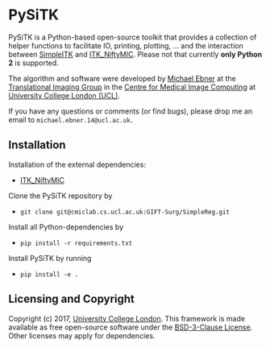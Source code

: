 # PySiTK 

PySiTK is a Python-based open-source toolkit that provides a collection of helper functions to facilitate IO, printing, plotting, ... and the interaction between [SimpleITK][simpleitk] and [ITK_NiftyMIC][itkniftymic].
Please not that currently **only Python 2** is supported.

The algorithm and software were developed by [Michael Ebner][mebner] at the [Translational Imaging Group][tig] in the [Centre for Medical Image Computing][cmic] at [University College London (UCL)][ucl].

If you have any questions or comments (or find bugs), please drop me an email to `michael.ebner.14@ucl.ac.uk`.

## Installation

Installation of the external dependencies:
* [ITK_NiftyMIC][itkniftymic]

Clone the PySiTK repository by
* `git clone git@cmiclab.cs.ucl.ac.uk:GIFT-Surg/SimpleReg.git` 

Install all Python-dependencies by 
* `pip install -r requirements.txt`

Install PySiTK by running
* `pip install -e .`


## Licensing and Copyright
Copyright (c) 2017, [University College London][ucl].
This framework is made available as free open-source software under the [BSD-3-Clause License][bsd]. Other licenses may apply for dependencies.

[citation]: https://www.sciencedirect.com/science/article/pii/S1053811917308042
[mebner]: http://cmictig.cs.ucl.ac.uk/people/phd-students/michael-ebner
[tig]: http://cmictig.cs.ucl.ac.uk
[bsd]: https://opensource.org/licenses/BSD-3-Clause
[giftsurg]: http://www.gift-surg.ac.uk
[cmic]: http://cmic.cs.ucl.ac.uk
[guarantors]: https://guarantorsofbrain.org/
[ucl]: http://www.ucl.ac.uk
[simpleitk]: http://www.simpleitk.org/
[wrapitk]: https://itk.org/Wiki/ITK/WrapITK_Status
[itkniftymic]: https://cmiclab.cs.ucl.ac.uk/GIFT-Surg/ITK_NiftyMIC/wikis/home